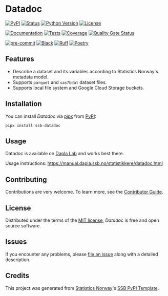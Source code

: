 # Datadoc

[![PyPI](https://img.shields.io/pypi/v/ssb-datadoc.svg)][pypi status]
[![Status](https://img.shields.io/pypi/status/ssb-datadoc.svg)][pypi status]
[![Python Version](https://img.shields.io/pypi/pyversions/ssb-datadoc)][pypi status]
[![License](https://img.shields.io/pypi/l/ssb-datadoc)][license]

[![Documentation](https://github.com/statisticsnorway/datadoc/actions/workflows/docs.yml/badge.svg)][documentation]
[![Tests](https://github.com/statisticsnorway/datadoc/actions/workflows/tests.yml/badge.svg)][tests]
[![Coverage](https://sonarcloud.io/api/project_badges/measure?project=statisticsnorway_datadoc&metric=coverage)][sonarcov]
[![Quality Gate Status](https://sonarcloud.io/api/project_badges/measure?project=statisticsnorway_datadoc&metric=alert_status)][sonarquality]

[![pre-commit](https://img.shields.io/badge/pre--commit-enabled-brightgreen?logo=pre-commit&logoColor=white)][pre-commit]
[![Black](https://img.shields.io/badge/code%20style-black-000000.svg)][black]
[![Ruff](https://img.shields.io/endpoint?url=https://raw.githubusercontent.com/astral-sh/ruff/main/assets/badge/v2.json)](https://github.com/astral-sh/ruff)
[![Poetry](https://img.shields.io/endpoint?url=https://python-poetry.org/badge/v0.json)][poetry]

[pypi status]: https://pypi.org/project/ssb-datadoc/
[documentation]: https://statisticsnorway.github.io/datadoc
[tests]: https://github.com/statisticsnorway/datadoc/actions?workflow=Tests

[sonarcov]: https://sonarcloud.io/summary/overall?id=statisticsnorway_datadoc
[sonarquality]: https://sonarcloud.io/summary/overall?id=statisticsnorway_datadoc
[pre-commit]: https://github.com/pre-commit/pre-commit
[black]: https://github.com/psf/black
[poetry]: https://python-poetry.org/

## Features

- Describe a dataset and its variables according to Statistics Norway's metadata model.
- Supports `parquet` and `sas7bdat` dataset files.
- Supports local file system and Google Cloud Storage buckets.

## Installation

You can install _Datadoc_ via [pipx] from [PyPI]:

```console
pipx install ssb-datadoc
```

## Usage

Datadoc is available on [Dapla Lab](https://lab.dapla.ssb.no/) and works best there.

Usage instructions: https://manual.dapla.ssb.no/statistikkere/datadoc.html

## Contributing

Contributions are very welcome.
To learn more, see the [Contributor Guide].

## License

Distributed under the terms of the [MIT license][license],
_Datadoc_ is free and open source software.

## Issues

If you encounter any problems,
please [file an issue] along with a detailed description.

## Credits

This project was generated from [Statistics Norway]'s [SSB PyPI Template].

[statistics norway]: https://www.ssb.no/en
[pypi]: https://pypi.org/
[ssb pypi template]: https://github.com/statisticsnorway/ssb-pypitemplate
[file an issue]: https://github.com/statisticsnorway/datadoc/issues
[pipx]: https://pipx.pypa.io/latest/installation/

<!-- github-only -->

[license]: https://github.com/statisticsnorway/datadoc/blob/main/LICENSE
[contributor guide]: https://github.com/statisticsnorway/datadoc/blob/main/CONTRIBUTING.md
[reference guide]: https://statisticsnorway.github.io/datadoc/reference.html
